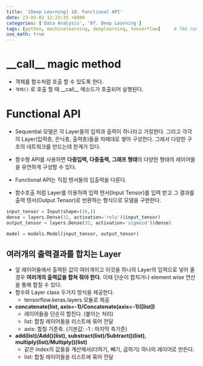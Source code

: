 ```yaml
---
title: '[Deep Learning] 10. Functional API'
date: 23-03-02 12:23:35 +0800
categories: ['Data Analysis', '07. Deep Learning']
tags: [python, machinelearning, deeplearning, tensorflow]     # TAG names should always be lowercase
use_math: true
---
```


# \_\_call\_\_ magic method
- 객체를 함수처럼 호출 할 수 있도록 한다.
- `객체()` 로 호출 할 때 \_\_call\_\_ 메소드가 호출되어 실행된다.


# Functional API
- Sequential 모델은 각 Layer들의 입력과 출력이 하나라고 가정한다. 그리고 각각의 Layer(입력층, 은닉층, 출력층)들을 차례대로 쌓아 구성한다. 그래서 다양한 구조의 네트워크를 만드는데 한계가 있다.
- 함수형 API를 사용하면 **다중입력, 다중출력, 그래프 형태**의 다양한 형태의 레이어들을 유연하게 구성할 수 있다.

- Functional API는 직접 텐서들의 입출력을 다룬다. 
- 함수호출 처럼 Layer를 이용하여 입력 텐서(Input Tensor)를 입력 받고 그 결과를 출력 텐서(Output Tensor)로 반환하는 형식으로 모델을 구현한다.

```python
input_tensor = Input(shape=(16,))
dense = layers.Dense(32, activation='relu')(input_tensor)
output_tensor = layers.Dense(32, activation='sigmoid')(dense)

model = models.Model(input_tensor, output_tensor)
```

## 여러개의 출력결과를  합치는 Layer

- 앞 레이어들에서 출력된 값이 여러개이고 이것을 하나의 Layer의 입력으로 넣어 줄 경우 **여러개의 출력값을 합쳐 줘야 한다.** 이때 단순이 합치거나 element wise 연산을 통해 합칠 수 있다. 
- 함수와 Layer class 두가지 방식을 제공한다.
    - tensorflow.keras.layers 모듈로 제공
- **concatenate(list, axis=-1)/Concatenate(axis=-1)([list])**
    - 레이어들을 단순히 합친다. (붙이는 처리)
    - list: 합칠 레이어들을 리스트에 묶어 전달
    - axis: 합칠 기준축. (기본값: -1 : 마지막 축기준)
- **add(list)/Add()(list), substract(list)/Subtract()(list), multiply(list)/Multiply()(list)**
    - 같은 index의 값들을 계산해서(더하기, 빼기, 곱하기) 하나의 레이어로 만든다.
    - list: 합칠 레이어들을 리스트에 묶어 전달